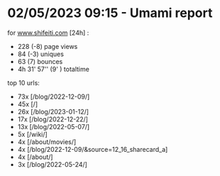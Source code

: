 # 02/05/2023 09:15 - Umami report
for www.shifeiti.com [24h] :

 - 228 (-8) page views
 - 84 (-3) uniques
 - 63 (7) bounces
 - 4h 31' 57'' (9' ) totaltime


top 10 urls:
 - 73x [/blog/2022-12-09/]
 - 45x [/]
 - 26x [/blog/2023-01-12/]
 - 17x [/blog/2022-12-22/]
 - 13x [/blog/2022-05-07/]
 - 5x [/wiki/]
 - 4x [/about/movies/]
 - 4x [/blog/2022-12-09/&source=12_16_sharecard_a]
 - 4x [/about/]
 - 3x [/blog/2022-05-24/]



